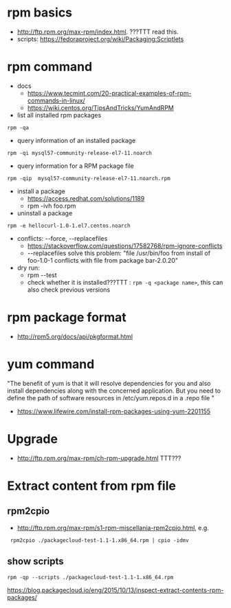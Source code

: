 # rpm basics
* http://ftp.rpm.org/max-rpm/index.html. ???TTT read this.
* scripts: https://fedoraproject.org/wiki/Packaging:Scriptlets

# rpm command
* docs
  * https://www.tecmint.com/20-practical-examples-of-rpm-commands-in-linux/
  * https://wiki.centos.org/TipsAndTricks/YumAndRPM
* list all installed rpm packages
```
rpm -qa
```
* query information of an installed package
```
rpm -qi mysql57-community-release-el7-11.noarch
```
* query information for a RPM package file
```
rpm -qip  mysql57-community-release-el7-11.noarch.rpm
```
* install a package
  * https://access.redhat.com/solutions/1189
  * rpm -ivh foo.rpm
* uninstall a package
```
rpm -e hellocurl-1.0-1.el7.centos.noarch
```
* conflicts: --force, --replacefiles
  * https://stackoverflow.com/questions/17582768/rpm-ignore-conflicts
  * --replacefiles solve this problem: "file /usr/bin/foo from install of foo-1.0-1 conflicts with file from package bar-2.0.20"
* dry run:
  * rpm --test
  * check whether it is installed???TTT : ```rpm -q <package name>```, this can also check previous versions

# rpm package format
* http://rpm5.org/docs/api/pkgformat.html

# yum command
"The benefit of yum is that it will resolve dependencies for you and also install dependencies along with the concerned application. But you need to define the path of software resources in /etc/yum.repos.d in a .repo file
"
* https://www.lifewire.com/install-rpm-packages-using-yum-2201155

# Upgrade
* http://ftp.rpm.org/max-rpm/ch-rpm-upgrade.html
TTT???

# Extract content from rpm file
## rpm2cpio
* http://ftp.rpm.org/max-rpm/s1-rpm-miscellania-rpm2cpio.html, e.g.
```
 rpm2cpio ./packagecloud-test-1.1-1.x86_64.rpm | cpio -idmv
```
## show scripts
```
rpm -qp --scripts ./packagecloud-test-1.1-1.x86_64.rpm
```
https://blog.packagecloud.io/eng/2015/10/13/inspect-extract-contents-rpm-packages/
  

